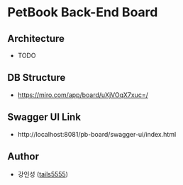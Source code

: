 # PetBook Back-End Board

## Architecture

- TODO

## DB Structure

- https://miro.com/app/board/uXjVOqX7xuc=/

## Swagger UI Link

- http://localhost:8081/pb-board/swagger-ui/index.html

## Author

- 강인성 ([tails5555](https://github.com/tails5555))